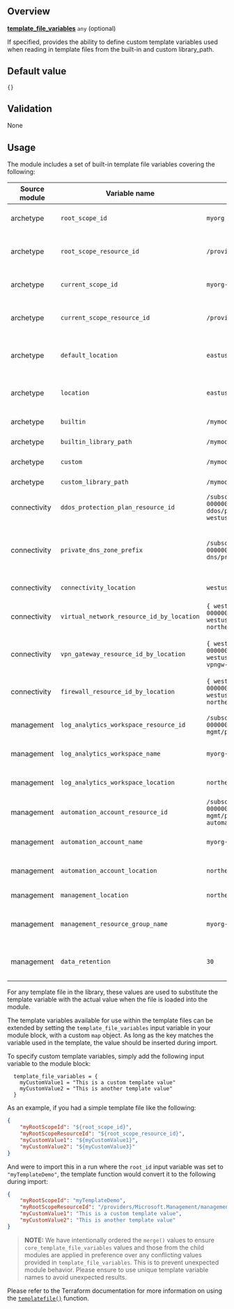 <!-- markdownlint-disable first-line-h1 -->
## Overview

[**template_file_variables**](#overview) `any` (optional)

If specified, provides the ability to define custom template variables used when reading in template files from the built-in and custom library_path.

## Default value

`{}`

## Validation

None

## Usage

The module includes a set of built-in template file variables covering the following:

| Source module | Variable name | Example value | Description |
| --- | --- | --- | --- |
| archetype | `root_scope_id` | `myorg` | The scope ID associated with the intermediate root archetype. |
| archetype | `root_scope_resource_id` | `/providers/Microsoft.Management/managementGroups/myorg` | The scope resource ID associated with the intermediate root archetype. |
| archetype | `current_scope_id` | `myorg-managagement` | The scope ID associated with the current archetype being processed. |
| archetype | `current_scope_resource_id` | `/providers/Microsoft.Management/managementGroups/myorg-managagement` | The scope resource ID associated with the current archetype being processed. |
| archetype | `default_location` | `eastus` | Default location used for resources created by the module (when not overridden). |
| archetype | `location` | `eastus` | Default location used for resources created by the module (when not overridden). |
| archetype | `builtin` | `/mymodule/.terraform/modules/enterprise_scale/modules/archetypes/lib` | Folder path for the built-in library. |
| archetype | `builtin_library_path` | `/mymodule/.terraform/modules/enterprise_scale/modules/archetypes/lib` | Folder path for the built-in library. |
| archetype | `custom` | `/mymodule/lib` | Folder path for the custom library. |
| archetype | `custom_library_path` | `/mymodule/lib` | Folder path for the custom library. |
| connectivity | `ddos_protection_plan_resource_id` | `/subscriptions/00000000-0000-0000-0000-000000000000/resourceGroups/myorg-ddos/providers/Microsoft.Network/ddosProtectionPlans/myorg-ddos-westus` | Resource ID for the DDoS protection plan created by the module. |
| connectivity | `private_dns_zone_prefix` | `/subscriptions/00000000-0000-0000-0000-000000000000/resourceGroups/myorg-dns/providers/Microsoft.Network/privateDnsZones/` | Resource ID suffix used for all azurerm_private_dns_zone resources created by the module under the scope of connectivity resources. |
| connectivity | `connectivity_location` | `westus` | Location set for the connectivity resources. |
| connectivity | `virtual_network_resource_id_by_location` | `{ westus = "/subscriptions/00000000-0000-0000-0000-000000000000/resourceGroups/myorg-connectivity-westus/providers/Microsoft.Network/virtualNetworks/myorg-hub-northeurope" }` | Map of Resource IDs by location for virtual network resources created by the module. |
| connectivity | `vpn_gateway_resource_id_by_location` | `{ westus = "/subscriptions/00000000-0000-0000-0000-000000000000/resourceGroups/myorg-connectivity-westus/providers/Microsoft.Network/virtualNetworkGateways/myorg-vpngw-northeurope" }` | Map of Resource IDs by location for VPN gateway resources created by the module. |
| connectivity | `firewall_resource_id_by_location` | `{ westus = "/subscriptions/00000000-0000-0000-0000-000000000000/resourceGroups/myorg-connectivity-westus/providers/Microsoft.Network/azureFirewalls/myorg-fw-northeurope" }` | Map of Resource IDs by location for Azure Firewall resources created by the module. |
| management | `log_analytics_workspace_resource_id` | `/subscriptions/00000000-0000-0000-0000-000000000000/resourceGroups/myorg-mgmt/providers/Microsoft.OperationalInsights/workspaces/myorg-la` | Resource ID for the Log Analytics workspace created by the module. |
| management | `log_analytics_workspace_name` | `myorg-la` | Name for the Log Analytics workspace created by the module.
| management | `log_analytics_workspace_location` | `northeurope` | Location for the Log Analytics workspace created by the module. |
| management | `automation_account_resource_id` | `/subscriptions/00000000-0000-0000-0000-000000000000/resourceGroups/myorg-mgmt/providers/Microsoft.Automation/automationAccounts/myorg-automation` | Resource ID for the Automation Account created by the module. |
| management | `automation_account_name` | `myorg-automation` | Name for the Automation Account created by the module.
| management | `automation_account_location` | `northeurope` | Location for the Automation Account created by the module. |
| management | `management_location` | `northeurope` | Location set for the management resources. |
| management | `management_resource_group_name` | `myorg-mgmt` | Name of the Resource Group deployed by the module for management resources. |
| management | `data_retention` | `30` | Retention period (in days) used when configuring the Log Analytics workstation and associated policies. |

For any template file in the library, these values are used to substitute the template variable with the actual value when the file is loaded into the module.

The template variables available for use within the template files can be extended by setting the `template_file_variables` input variable in your module block, with a custom `map` object.
As long as the key matches the variable used in the template, the value should be inserted during import.

To specify custom template variables, simply add the following input variable to the module block:

```hcl
  template_file_variables = {
    myCustomValue1 = "This is a custom template value"
    myCustomValue2 = "This is another template value"
  }
```

As an example, if you had a simple template file like the following:

```json
{
    "myRootScopeId": "${root_scope_id}",
    "myRootScopeResourceId": "${root_scope_resource_id}",
    "myCustomValue1": "${myCustomValue1}",
    "myCustomValue2": "${myCustomValue3}"
}
```

And were to import this in a run where the `root_id` input variable was set to `"myTemplateDemo"`, the template function would convert it to the following during import:

```json
{
    "myRootScopeId": "myTemplateDemo",
    "myRootScopeResourceId": "/providers/Microsoft.Management/managementGroups/myTemplateDemo",
    "myCustomValue1": "This is a custom template value",
    "myCustomValue2": "This is another template value"
}
```

> **NOTE:** We have intentionally ordered the `merge()` values to ensure `core_template_file_variables` values and those from the child modules are applied in preference over any conflicting values provided in `template_file_variables`.
This is to prevent unexpected module behavior. Please ensure to use unique template variable names to avoid unexpected results.

Please refer to the Terraform documentation for more information on using the [`templatefile()`][terraform_templatefile] function.

[//]: # "************************"
[//]: # "INSERT LINK LABELS BELOW"
[//]: # "************************"

[terraform_templatefile]: https://www.terraform.io/language/functions/templatefile "Terraform templatefile() function documentation."
